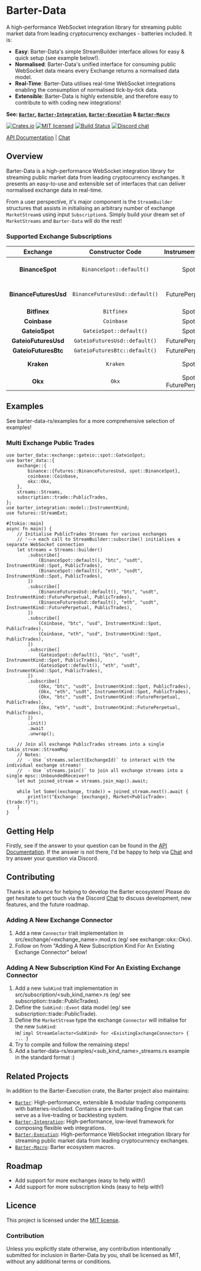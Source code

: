 
# Barter-Data
A high-performance WebSocket integration library for streaming public market data from leading cryptocurrency 
exchanges - batteries included. It is:
* **Easy**: Barter-Data's simple StreamBuilder interface allows for easy & quick setup (see example below!).
* **Normalised**: Barter-Data's unified interface for consuming public WebSocket data means every Exchange returns a normalised data model.
* **Real-Time**: Barter-Data utilises real-time WebSocket integrations enabling the consumption of normalised tick-by-tick data.
* **Extensible**: Barter-Data is highly extensible, and therefore easy to contribute to with coding new integrations!

**See: [`Barter`], [`Barter-Integration`], [`Barter-Execution`] & [`Barter-Macro`]**

[![Crates.io][crates-badge]][crates-url]
[![MIT licensed][mit-badge]][mit-url]
[![Build Status][actions-badge]][actions-url]
[![Discord chat][discord-badge]][discord-url]

[crates-badge]: https://img.shields.io/crates/v/barter-data.svg
[crates-url]: https://crates.io/crates/barter-data

[mit-badge]: https://img.shields.io/badge/license-MIT-blue.svg
[mit-url]: https://gitlab.com/open-source-keir/financial-modelling/trading/barter-data-rs/-/blob/main/LICENCE

[actions-badge]: https://gitlab.com/open-source-keir/financial-modelling/trading/barter-data-rs/badges/-/blob/main/pipeline.svg
[actions-url]: https://gitlab.com/open-source-keir/financial-modelling/trading/barter-data-rs/-/commits/main

[discord-badge]: https://img.shields.io/discord/910237311332151317.svg?logo=discord&style=flat-square
[discord-url]: https://discord.gg/wE7RqhnQMV

[API Documentation] |
[Chat]

[`Barter`]: https://crates.io/crates/barter
[`Barter-Integration`]: https://crates.io/crates/barter-integration
[`Barter-Execution`]: https://crates.io/crates/barter-execution
[`Barter-Macro`]: https://crates.io/crates/barter-macro
[API Documentation]: https://docs.rs/barter-data/latest/barter_data
[Chat]: https://discord.gg/wE7RqhnQMV

## Overview
Barter-Data is a high-performance WebSocket integration library for streaming public market data from leading cryptocurrency 
exchanges. It presents an easy-to-use and extensible set of interfaces that can deliver normalised exchange data in real-time.

From a user perspective, it's major component is the `StreamBuilder` structures that assists in initialising an 
arbitrary number of exchange `MarketStream`s using input `Subscription`s. Simply build your dream set of 
`MarketStreams` and `Barter-Data` will do the rest!

### Supported Exchange Subscriptions

|       Exchange        |        Constructor Code        |                      InstrumentKinds                      |                     SubKinds                     |
|:---------------------:|:------------------------------:|:---------------------------------------------------------:|:------------------------------------------------:|
|    **BinanceSpot**    |    `BinanceSpot::default()`    |                           Spot                            | PublicTrades <br> OrderBooksL1 <br> OrderBooksL2 |                                                              |
| **BinanceFuturesUsd** | `BinanceFuturesUsd::default()` |                      FuturePerpetual                      | PublicTrades <br> OrderBooksL1 <br> OrderBooksL2 |
|     **Bitfinex**      |           `Bitfinex`           |                           Spot                            |                   PublicTrades                   |
|     **Coinbase**      |           `Coinbase`           |                           Spot                            |                   PublicTrades                   |
|    **GateioSpot**     |    `GateioSpot::default()`     |                           Spot                            |                   PublicTrades                   |
| **GateioFuturesUsd**  | `GateioFuturesUsd::default()`  |                      FuturePerpetual                      |                   PublicTrades                   |
| **GateioFuturesBtc**  | `GateioFuturesBtc::default()`  |                      FuturePerpetual                      |                   PublicTrades                   |
|      **Kraken**       |            `Kraken`            |                           Spot                            |          PublicTrades <br> OrderBooksL1          |
|        **Okx**        |             `Okx`              |                 Spot <br> FuturePerpetual                 |                   PublicTrades                   |


## Examples
See barter-data-rs/examples for a more comprehensive selection of examples! 

### Multi Exchange Public Trades
```rust,no_run
use barter_data::exchange::gateio::spot::GateioSpot;
use barter_data::{
    exchange::{
        binance::{futures::BinanceFuturesUsd, spot::BinanceSpot},
        coinbase::Coinbase,
        okx::Okx,
    },
    streams::Streams,
    subscription::trade::PublicTrades,
};
use barter_integration::model::InstrumentKind;
use futures::StreamExt;

#[tokio::main]
async fn main() {
    // Initialise PublicTrades Streams for various exchanges
    // '--> each call to StreamBuilder::subscribe() initialises a separate WebSocket connection
    let streams = Streams::builder()
        .subscribe([
            (BinanceSpot::default(), "btc", "usdt", InstrumentKind::Spot, PublicTrades),
            (BinanceSpot::default(), "eth", "usdt", InstrumentKind::Spot, PublicTrades),
        ])
        .subscribe([
            (BinanceFuturesUsd::default(), "btc", "usdt", InstrumentKind::FuturePerpetual, PublicTrades),
            (BinanceFuturesUsd::default(), "eth", "usdt", InstrumentKind::FuturePerpetual, PublicTrades),
        ])
        .subscribe([
            (Coinbase, "btc", "usd", InstrumentKind::Spot, PublicTrades),
            (Coinbase, "eth", "usd", InstrumentKind::Spot, PublicTrades),
        ])
        .subscribe([
            (GateioSpot::default(), "btc", "usdt", InstrumentKind::Spot, PublicTrades),
            (GateioSpot::default(), "eth", "usdt", InstrumentKind::Spot, PublicTrades),
        ])
        .subscribe([
            (Okx, "btc", "usdt", InstrumentKind::Spot, PublicTrades),
            (Okx, "eth", "usdt", InstrumentKind::Spot, PublicTrades),
            (Okx, "btc", "usdt", InstrumentKind::FuturePerpetual, PublicTrades),
            (Okx, "eth", "usdt", InstrumentKind::FuturePerpetual, PublicTrades),
        ])
        .init()
        .await
        .unwrap();

    // Join all exchange PublicTrades streams into a single tokio_stream::StreamMap
    // Notes:
    //  - Use `streams.select(ExchangeId)` to interact with the individual exchange streams!
    //  - Use `streams.join()` to join all exchange streams into a single mpsc::UnboundedReceiver!
    let mut joined_stream = streams.join_map().await;

    while let Some((exchange, trade)) = joined_stream.next().await {
        println!("Exchange: {exchange}, Market<PublicTrade>: {trade:?}");
    }
}
```

## Getting Help
Firstly, see if the answer to your question can be found in the [API Documentation]. If the answer is not there, I'd be 
happy to help via [Chat] and try answer your question via Discord. 

## Contributing
Thanks in advance for helping to develop the Barter ecosystem! Please do get hesitate to get touch via the Discord 
[Chat] to discuss development, new features, and the future roadmap.

### Adding A New Exchange Connector
1. Add a new `Connector` trait implementation in src/exchange/<exchange_name>.mod.rs (eg/ see exchange::okx::Okx).
2. Follow on from "Adding A New Subscription Kind For An Existing Exchange Connector" below!

### Adding A New Subscription Kind For An Existing Exchange Connector
1. Add a new `SubKind` trait implementation in src/subscription/<sub_kind_name>.rs (eg/ see subscription::trade::PublicTrades).
2. Define the `SubKind::Event` data model (eg/ see subscription::trade::PublicTrade).
3. Define the `MarketStream` type the exchange `Connector` will initialise for the new `SubKind`: <br>
   ie/ `impl StreamSelector<SubKind> for <ExistingExchangeConnector> { ... }`
4. Try to compile and follow the remaining steps!
5. Add a barter-data-rs/examples/<sub_kind_name>_streams.rs example in the standard format :)

## Related Projects
In addition to the Barter-Execution crate, the Barter project also maintains:
* [`Barter`]: High-performance, extensible & modular trading components with batteries-included. Contains a
  pre-built trading Engine that can serve as a live-trading or backtesting system.
* [`Barter-Integration`]: High-performance, low-level framework for composing flexible web integrations.
* [`Barter-Execution`]: High-performance WebSocket integration library for streaming public market data from leading
  cryptocurrency exchanges.
* [`Barter-Macro`]: Barter ecosystem macros.

## Roadmap
* Add support for more exchanges (easy to help with!)
* Add support for more subscription kinds (easy to help with!)

## Licence
This project is licensed under the [MIT license].

[MIT license]: https://gitlab.com/open-source-keir/financial-modelling/trading/barter-data-rs/-/blob/main/LICENSE

### Contribution
Unless you explicitly state otherwise, any contribution intentionally submitted
for inclusion in Barter-Data by you, shall be licensed as MIT, without any additional
terms or conditions.
